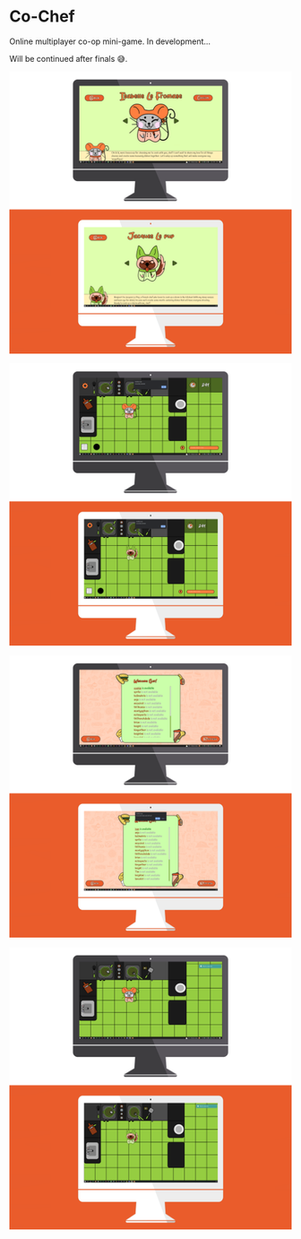 # Co-Chef
Online multiplayer co-op mini-game.
In development...

Will be continued after finals 😅.

![Co-Chef_Choice](https://github.com/IvanMijic0/Co_Chef/blob/master/Co-Chef-Frontend/Assets/GithHubVisuals/Co-Chef_Choice.png)

![Co-Chef_Ready-Set-Go](https://github.com/IvanMijic0/Co_Chef/blob/master/Co-Chef-Frontend/Assets/GithHubVisuals/Co-Chef_Ready-Set-Go.png)

![Co-Chef_Request](https://github.com/IvanMijic0/Co_Chef/blob/master/Co-Chef-Frontend/Assets/GithHubVisuals/Co-Chef_Request.png)

![Co-Chef_Waiting](https://github.com/IvanMijic0/Co_Chef/blob/master/Co-Chef-Frontend/Assets/GithHubVisuals/Co-Chef_Waiting.png)

